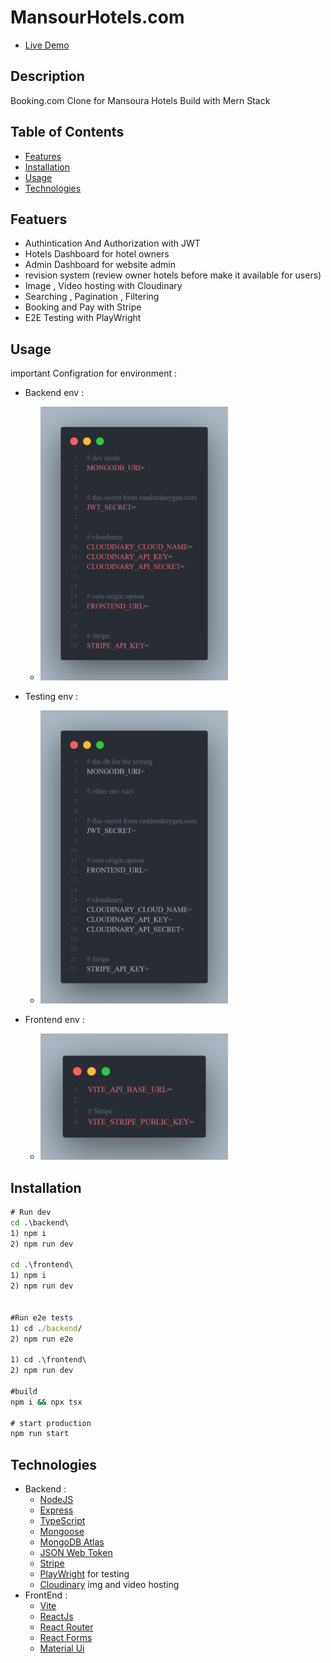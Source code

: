 # MansourHotels.com

- <a href="https://elmagd-hotels.onrender.com/"> Live Demo</a>

## Description

Booking.com Clone for Mansoura Hotels Build with Mern Stack

## Table of Contents

- [Features](#featuers)
- [Installation](#installation)
- [Usage](#usage)
- [Technologies](#Tech-Tools)

## Featuers

- Authintication And Authorization with JWT
- Hotels Dashboard for hotel owners
- Admin Dashboard for website admin
- revision system (review owner hotels before make it available for users)
- Image , Video hosting with Cloudinary
- Searching , Pagination , Filtering
- Booking and Pay with Stripe
- E2E Testing with PlayWright

## Usage

important Configration for environment :

- Backend env :

  - <img src="https://github.com/aboodmagdy1/Mansoura_Hotels/blob/master/images/backendDev.png" width="300" high="300" alt="backend env variables"/>

- Testing env :

  - <img src="https://github.com/aboodmagdy1/Mansoura_Hotels/blob/master/images/testing.png" width="300" high="300" alt="testing env variables"/>

- Frontend env :
  - <img src="https://github.com/aboodmagdy1/Mansoura_Hotels/blob/master/images/frontendDev.png" width="300" high="300" alt="frontend env variables"/>

## Installation

```cmd
# Run dev
cd .\backend\
1) npm i
2) npm run dev

cd .\frontend\
1) npm i
2) npm run dev


#Run e2e tests
1) cd ./backend/
2) npm run e2e

1) cd .\frontend\
2) npm run dev

#build
npm i && npx tsx

# start production
npm run start
```

## Technologies

- Backend :
  - [NodeJS](https://nodejs.org/en/)
  - [Express](http://expressjs.com/)
  - [TypeScript](https://www.typescriptlang.org/)
  - [Mongoose](https://mongoosejs.com/)
  - [MongoDB Atlas](https://www.mongodb.com/cloud/atlas)
  - [JSON Web Token](https://jwt.io/)
  - [Stripe](https://stripe.com/)
  - [PlayWright](playwright.dev) for testing
  - [Cloudinary](https://cloudinary.com/) img and video hosting
- FrontEnd :
  - [Vite](https://vitejs.dev/)
  - [ReactJs](https://react.dev/)
  - [React Router](https://reactrouter.com/en/main)
  - [React Forms](https://react-hook-form.com/)
  - [Material Ui](https://mui.com/material-ui/)
